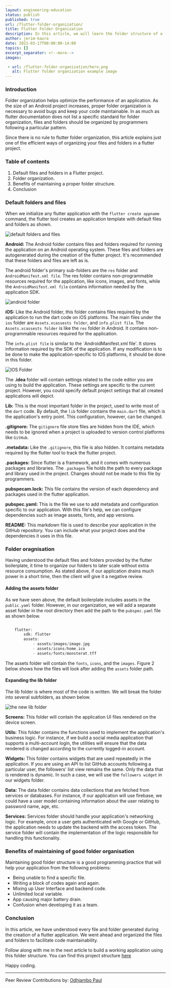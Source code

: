 ```yaml
---
layout: engineering-education
status: publish
published: true
url: /flutter-folder-organization/
title: Flutter Folder Organization
description: In this article, we will learn the folder structure of a flutter application. Folder organization helps optimize the performance of an application.
author: jerim-kaura
date: 2021-03-17T00:00:00-14:00
topics: []
excerpt_separator: <!--more-->
images:

 - url: /flutter-folder-organization/hero.png
   alt: Flutter folder organization example image
---
```

### Introduction
Folder organization helps optimize the performance of an application. As the size of an Android project increases, proper folder organization is necessary to avoid bugs and keep your code maintainable. In as much as flutter documentation does not list a specific standard for folder organization, files and folders should be organized by programmers following a particular pattern. 
<!--more-->
Since there is no rule to flutter folder organization, this article explains just one of the efficient ways of organizing your files and folders in a flutter project. 

### Table of contents
1. Default files and folders in a Flutter project.
2. Folder organization.
3. Benefits of maintaining a proper folder structure.
4. Conclusion

### Default folders and files
When we initialize any flutter application with the `flutter create appname` command, the flutter tool creates an application template with default files and folders as shown.

![default folders and files](/flutter-folder-organization/default-folders-and-files.png)

**Android:** The Android folder contains files and folders required for running the application on an Android operating system. These files and folders are autogenerated during the creation of the flutter project. It's recommended that these folders and files are left as is.

The android folder's primary sub-folders are the `res` folder and `AndroidManifest.xml file`. The res folder contains non-programmable resources required for the application, like icons, images, and fonts, while the `AndroidManifest.xml file` contains information needed by the application SDK.

![android folder](/flutter-folder-organization/android-folder.png)

**iOS:** Like the Android folder, this folder contains files required by the application to run the dart code on iOS platforms. The main files under the `ios` folder are `Assets.xcassests folder`, and `info.plist file`. The `Assets.xcassests folder` is like the `res` folder in Android. It contains non-programmable resources required for the application. 

The `info.plist file` is similar to the `AndroidManifest.xml file'. It stores information required by the SDK of the application. If any modification is to be done to make the application-specific to IOS platforms, it should be done in this folder.

![IOS Folder](/flutter-folder-organization/ios-folder.png) 

The **.idea** folder will contain settings related to the code editor you are using to build the application. These settings are specific to the current project. However, you could specify default project settings that all created applications will depict.

**Lib:** This is the most important folder in the project, used to write most of the `dart` code. By default, the `lib` folder contains the `main.dart` file, which is the application's entry point. This configuration, however, can be changed.

**.gitignore:** The `gitignore` file store files are hidden from the IDE, which needs to be ignored when a project is uploaded to version control platforms like `GitHub`.

**.metadata:** Like the `.gitignore`, this file is also hidden. It contains metadata required by the flutter tool to track the flutter project.

**.packages:** Since flutter is a framework, and it comes with numerous packages and libraries. The `.packages` file holds the path to every package and library used in the project. Changes should not be made to this file by programmers.

**pubspecam.lock:** This file contains the version of each dependency and packages used in the flutter application.

**pubspec.yaml:** This is the file we use to add metadata and configuration specific to our application. With this file's help, we can configure dependencies such as image assets, fonts, and app versions.

**README:** This markdown file is used to describe your application in the GitHub repository. You can include what your project does and the dependencies it uses in this file.

### Folder oragnisation
Having understood the default files and folders provided by the flutter boilerplate, it time to organize our folders to later scale without extra resource consumption. As stated above, if our application drains much power in a short time, then the client will give it a negative review. 
 
#### Adding the assets folder
As we have seen above, the default boilerplate includes assets in the `public.yaml` folder. However, in our organization, we will add a separate asset folder in the root directory then add the path to the `pubspec.yaml` file as shown below.

```dart

    flutter:
        sdk: flutter
        assets:
            - assets/images/image.jpg
            - assets/icons/home.ico
            - assets/fonts/monsterat.tff
```

The assets folder will contain the `fonts`, `icons`, and the `images`. Figure 2 below shows how the files will look after adding the `assets` folder path.

#### Expanding the lib folder
The lib folder is where most of the code is written. We will break the folder into several subfolders, as shown below.

![the new lib folder](/flutter-folder-organization/lib-folder.png) 

**Screens:** This folder will contain the application UI files rendered on the device screen.

**Utils:** This folder contains the functions used to implement the application's business logic. For instance, if we build a social media application that supports a multi-account login, the utilities will ensure that the data rendered is changed according to the currently logged-in account.

**Widgets:** This folder contains widgets that are used repeatedly in the application. If you are using an API to list GitHub accounts following a particular user, the followers' list view remains the same. Only the data that is rendered is dynamic. In such a case, we will use the `followers widget` in our widgets folder.

**Data:** The data folder contains data collections that are fetched from services or databases. For instance, if our application will use firebase, we could have a user model containing information about the user relating to password name, age, etc.

**Services:** Services folder should handle your application's networking logic. For example, once a user gets authenticated with Google or GitHub, the application needs to update the backend with the access token. The service folder will contain the implementation of the logic responsible for handling this functionality.

### Benefits of maintaining of good folder organisation
Maintaining good folder structure is a good programming practice that will help your application from the following problems:
- Being unable to find a specific file.
- Writing a block of codes again and again.
- Mixing up User Interface and backend code.
- Unlimited local variable.
- App causing major battery drain.
- Confusion when developing it as a team.

### Conclusion
In this article, we have understood every file and folder generated during the creation of a flutter application. We went ahead and organized the files and folders to facilitate code maintainability. 

Follow along with me in the next article to build a working application using this folder structure. You can find this project structure [here](https://github.com/jerimkaura/bulidingMyApps/tree/flutter-folder-organization/folder_structure_app)

Happy coding.

---
Peer Review Contributions by: [Odhiambo Paul](/authors/odhiambo-paul/)

